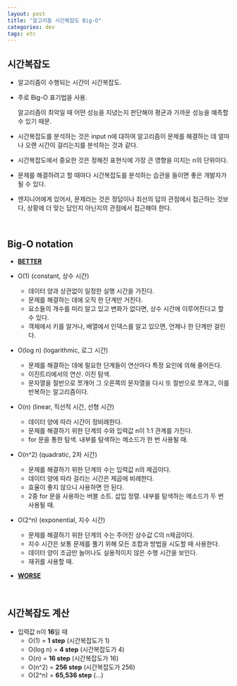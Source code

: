 ```yaml
---
layout: post
title: "알고리즘 시간복잡도 Big-O"
categories: dev
tags: etc
---
```


## 시간복잡도

- 알고리즘이 수행되는 시간이 시간복잡도.

- 주로 Big-O 표기법을 사용.

  알고리즘이 최악일 때 어떤 성능을 지녔는지 판단해야 평균과 가까운 성능을 예측할 수 있기 때문.

- 시간복잡도를 분석하는 것은 input n에 대하여 알고리즘이 문제를 해결하는 데 얼마나 오랜 시간이 걸리는지를 분석하는 것과 같다.

- 시간복잡도에서 중요한 것은 정해진 표현식에 가장 큰 영향을 미치는 n의 단위이다.

- 문제를 해결하려고 할 때마다 시간복잡도를 분석하는 습관을 들이면 좋은 개발자가 될 수 있다.

- 엔지니어에게 있어서, 문제라는 것은 정답이나 최선의 답의 관점에서 접근하는 것보다, 상황에 더 맞는 답인지 아닌지의 관점에서 접근해야 한다.

<br>

## Big-O notation

- **<u>BETTER</u>**
- O(1) (constant, 상수 시간)
  - 데이터 양과 상관없이 일정한 실행 시간을 가진다.
  - 문제를 해결하는 데에 오직 한 단계만 거친다.
  - 요소들의 개수를 미리 알고 있고 변화가 없다면, 상수 시간에 이루어진다고 할 수 있다.
  - 객체에서 키를 알거나, 배열에서 인덱스를 알고 있으면, 언제나 한 단계만 걸린다.
- O(log n) (logarithmic, 로그 시간)
  - 문제를 해결하는 데에 필요한 단계들이 연산마다 특정 요인에 의해 줄어든다.
  - 이진트리에서의 연산. 이진 탐색.
  - 문자열을 절반으로 쪼개어 그 오른쪽의 문자열을 다시 또 절반으로 쪼개고, 이를 반복하는 알고리즘이다.
- O(n) (linear, 직선적 시간, 선형 시간)
  - 데이터 양에 따라 시간이 정비례한다.
  - 문제를 해결하기 위한 단계의 수와 입력값 n이 1:1 관계를 가진다.
  - for 문을 통한 탐색. 내부를 탐색하는 메소드가 한 번 사용될 때.
- O(n^2) (quadratic, 2차 시간)
  - 문제를 해결하기 위한 단계의 수는 입력값 n의 제곱이다.
  - 데이터 양에 따라 걸리는 시간은 제곱에 비례한다.
  - 효율이 좋지 않으니 사용하면 안 된다.
  - 2중 for 문을 사용하는 버블 소트. 삽입 정렬. 내부를 탐색하는 메소드가 두 번 사용될 때.
- O(2^n) (exponential, 지수 시간)
  - 문제를 해결하기 위한 단계의 수는 주어진 상수값 C의 n제곱이다.
  - 지수 시간은 보통 문제를 풀기 위해 모든 조합과 방법을 시도할 때 사용한다.
  - 데이터 양이 조금만 늘어나도 실용적이지 않은 수행 시간을 보인다.
  - 재귀를 사용할 때.


- **<u>WORSE</u>**

<br>

## 시간복잡도 계산

- 입력값 n이 **16**일 때
  - O(1) = **1 step** (시간복잡도가 1)
  - O(log n) = **4 step** (시간복잡도가 4)
  - O(n) = **16 step** (시간복잡도가 16)
  - O(n^2) = **256 step** (시간복잡도가 256)
  - O(2^n) = **65,536 step** (...)

<br>

